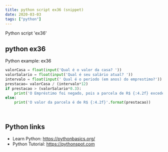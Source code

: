 ```yaml
---
title: python script ex36 (snippet)
date: 2020-03-03
tags: ["python"]
---
```

Python script 'ex36'


## python ex36

Python example: ex36

```python
valorCasa = float(input('Qual é o valor da casa? '))
valorSalario = float(input('Qual é seu salário atual? '))
intervalo = float(input(' Qual é o periodo (em anos) do emprestimo?'))
prestacao= valorCasa / (intervalo*12)
if prestacao > (valorSalario*0.3):
    print('O Empréstimo foi negado, pois a parcela de R$ {:4.2f} excede 30% do seu salario'.format(prestacao))
else:
    print('O valor da parcela é de R$ {:4.2f}'.format(prestacao))




```

## Python links

- Learn Python: https://pythonbasics.org/
- Python Tutorial: https://pythonspot.com
